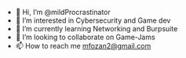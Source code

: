 - 👋 Hi, I’m @mildProcrastinator
- 👀 I’m interested in Cybersecurity and Game dev
- 🌱 I’m currently learning Networking and Burpsuite
- 💞️ I’m looking to collaborate on Game-Jams
- 📫 How to reach me mfozan2@gmail.com

<!---
mildProcrastinator/mildProcrastinator is a ✨ special ✨ repository because its `README.md` (this file) appears on your GitHub profile.
You can click the Preview link to take a look at your changes.
--->
